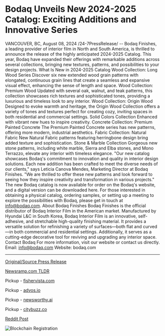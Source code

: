 # Bodaq Unveils New 2024-2025 Catalog: Exciting Additions and Innovative Series

VANCOUVER, BC, August 08, 2024 /24-7PressRelease/ -- Bodaq Finishes, a leading provider of interior film in North and South America, is thrilled to announce the release of the highly anticipated 2024-2025 Catalog. This year, Bodaq have expanded their offerings with remarkable additions across several collections, bringing new textures, patterns, and possibilities to your design projects.  What Is New in 2024-2025 Catalog  Wood Collection: Long Wood Series Discover six new extended wood grain patterns with elongated, continuous grain lines that create a seamless and expansive visual effect, enhancing the sense of length and space.  Wood Collection: Premium Wood Updated with several oak, walnut, and teak patterns, this collection showcases rich textures and sophisticated tones, providing a luxurious and timeless look to any interior.  Wood Collection: Origin Wood Designed to evoke warmth and heritage, the Origin Wood Collection offers a variety of tones and textures perfect for creating cozy, inviting spaces in both residential and commercial settings.  Solid Colors Collection Enhanced with vibrant new hues to inspire creativity.  Concrete Collection: Premium Painted Concrete The Premium Painted Concrete series has new patterns, offering more modern, industrial aesthetics.  Fabric Collection: Natural Fabric New Natural Fabric patterns featuring herringbone design bring added texture and sophistication.  Stone & Marble Collection Gorgeous new stone patterns, including white marble, Sierra and Elba stones, and Mono Terrazzo, elevate any interior with timeless elegance.  "Our new catalog showcases Bodaq's commitment to innovation and quality in interior design solutions. Each new addition has been crafted to meet the diverse needs of our clients," says Leticia Canova Mendes, Marketing Director at Bodaq Finishes. "We are thrilled to offer these new patterns and look forward to seeing how they inspire creativity and transformation in various projects."  The new Bodaq catalog is now available for order on the Bodaq's website, and a digital version can be downloaded here. For those interested in obtaining a physical catalog, ordering samples, or setting up a meeting to explore the possibilities with Bodaq, please get in touch at info@bodaq.com.  About Bodaq Finishes  Bodaq Finishes is the official distributor of Bodaq Interior Film in the American market. Manufactured by Hyundai L&C in South Korea, Bodaq Interior Film is an innovative, self-adhesive, and stretchable high-quality finishing material. It provides a versatile solution for refinishing a variety of surfaces—both flat and curved—in both commercial and residential settings. Additionally, it serves as a cutting-edge decorative tool for reviving and upgrading any interior space.  Contact Bodaq For more information, visit our website or contact us directly. Email: info@bodaq.com Website: bodaq.com 

---

[Original/Source Press Release](https://www.24-7pressrelease.com/press-release/513236/bodaq-unveils-new-2024-2025-catalog-exciting-additions-and-innovative-series)
                    

[Newsramp.com TLDR](https://newsramp.com/curated-news/bodaq-finishes-unveils-2024-2025-catalog-with-new-design-possibilities/2404025788987cc7cabf4504305786a9) 


Pickup - [fishervista.com](https://fishervista.com/en/bodaq-finishes-releases-2024-2025-catalog-with-innovative-interior-film-additions/20245570)

Pickup - [advos.io](https://advos.io/en/bodaq-unveils-new-2024-2025-catalog-featuring-innovative-interior-design-solutions/20245570)

Pickup - [newsworthy.ai](https://newsworthy.ai/curated/bodaq-finishes-launches-expanded-2024-2025-catalog-with-innovative-interior-film-collections/20245570)

Pickup - [citybuzz.co](https://citybuzz.co/2024/08/08/bodaq-finishes-launches-expanded-2024-2025-catalog-with-innovative-interior-film-collections)
 



[Reddit Post](https://www.reddit.com/r/MarketingNewsramp/comments/1emzkae/bodaq_finishes_unveils_20242025_catalog_with_new/) 



![Blockchain Registration](https://cdn.newsramp.app/24-7PressRelease/qrcode/248/8/fondusIc.webp)